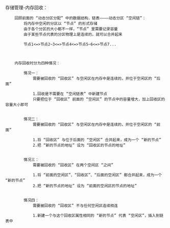 存储管理-内存回收：

		回顾前面的 “动态分区分配” 中的数据结构，链表————动态分区 “空闲链”：
			将内存中空闲的分区以 “节点” 的形式存储
			由于各个分区的大小都不一样，“节点” 里需要记录容量
			由于某些节点代表的分区物理上是连续的，就可以合并起来

			节点1<=>节点2~3<=>节点4<=>节点5~6<=>节点7...



		内存回收时分为四种情况：

			情况一：
				需要被回收的 “回收区” 与空闲区在内存中是连续的，并位于空闲区的 “后面”

				1.回收是不需要在 “空闲链表” 中新建节点
				只要把位于 “回收区” 前面的 “空闲区” 的节点中的容量增大，加上回收区的容量大小即可


			情况二：
				需要被回收的 “回收区” 与空闲区在内存中是连续的，并位于空闲区的 “前面”

				1.将 “回收区” 与位于后面的 “空闲区” 合并起来，成为一个 “新的节点”
				2.把 “新的节点的地址” 设为 “回收区的节点的地址”


			情况三：
				需要被回收的 “回收区” 在两个空闲区 “之间”

				1.将 “前面的空闲区”、“回收区”、“后面的空闲区” 都合并起来，成为一个 “新的节点”
				2.把 “新的节点的地址” 设为 “前面的空闲区的节点的地址”


			情况四：
				需要被回收的 “回收区” 不与任何空闲区连续相连

				1.新建一个与这个回收区属性相同的 “新的节点” 代表 “空闲区”，插入到链表中